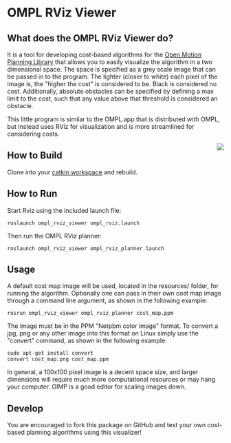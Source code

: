 OMPL RViz Viewer
==========

## What does the OMPL RViz Viewer do?

It is a tool for developing cost-based algorithms for the [Open Motion Planning Library](http://ompl.kavrakilab.org/) 
that allows you to easily visualize the 
algorithm in a two dimensional space. The space is specified as a grey scale image that can be passed in to the program. 
The lighter (closer to white) each pixel of the image is, the "higher the cost" is considered to be. Black is considered no cost. 
Additionally, absolute obstacles can be specified by defining a max limit to the cost, such that any value above that threshold is considered an obstacle.

This little program is similar to the OMPL.app that is distributed with OMPL, but instead uses RViz for visualization and is more 
streamlined for considering costs.

<img align="right" src="https://raw.githubusercontent.com/davetcoleman/ompl_rviz_viewer/master/resources/ompl_rviz_viewer.png" />

## How to Build

Clone into your [catkin workspace](http://wiki.ros.org/catkin/Tutorials/create_a_workspace) and rebuild.

## How to Run

Start Rviz using the included launch file:

```
roslaunch ompl_rviz_viewer ompl_rviz.launch
```

Then run the OMPL RViz planner:

```
roslaunch ompl_rviz_viewer ompl_rviz_planner.launch
```

## Usage

A default cost map image will be used, located in the resources/ folder, for running the algorithm. 
Optionally one can pass in their own cost map image through a command line argument, as shown in the following example:

```
rosrun ompl_rviz_viewer ompl_rviz_planner cost_map.ppm
```

The image must be in the PPM "Netpbm color image" format. To convert a jpg, png or any other image into this format on Linux simply use the "convert" command, as shown in the following example:

```
sudo apt-get install convert
convert cost_map.png cost_map.ppm
```

In general, a 100x100 pixel image is a decent space size, and larger dimensions will require much more computational resources or may hang your computer. GIMP is a good editor for scaling images down.

## Develop

You are encouraged to fork this package on GitHub and test your own cost-based planning algorithms using this visualizer!